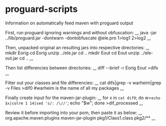 # proguard-scripts
Information on automatically feed maven with proguard output

First, run proguard ignoring warnings and without obfuscation:
,,,
java -jar ../lib/proguard.jar -dontwarn -dontobfuscate @ele.pro 1>log1 2>log2
,,,

Then, unpacked original an resulting jars into respective directories:
,,,
mkdir Eorig
cd Eorig
unzip ../ele.jar
cd ..
mkdir Eout
cd Eout
unzip ../ele-out.jar
cd ..
,,,

Then list differencies between directories:
,,,
diff --brief -r Eorig Eout >difs
,,,

Filter out your classes and file differencies:
,,,
cat difs|grep -v warheim|grep -v Files >dif0 #warheim is the name of all my packages
,,,

Finally create input for the maven-jar-plugin:
,,,
for x in `cat dif0`; do w=`echo $x|colrm 1 14|sed 's/: /\//'`; echo "<exclude>$w</exclude>"; done >dif_processed
,,,

Review it before importing into your pom, then paste it as below:
,,,
            <plugin> 
                <groupId>org.apache.maven.plugins</groupId> 
                <artifactId>maven-jar-plugin</artifactId> 
                <configuration> 
                    <excludes> 
                        <exclude>pkg1/Class1.class</exclude> 
                        <exclude>pkg2/**</exclude> 
                    </excludes> 
                </configuration> 
            </plugin> 
,,,

